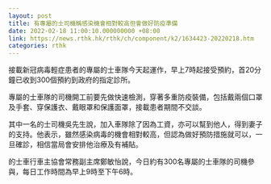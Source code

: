 ```yaml
---
layout: post
title: 有專屬的士司機稱感染機會相對較高但會做好防疫準備
date: 2022-02-18 11:00:10.000000000 +08:00
link: https://news.rthk.hk/rthk/ch/component/k2/1634423-20220218.htm
categories: rthk
---
```


接載新冠病毒輕症患者的專屬的士車隊今天起運作，早上7時起接受預約，首20分鐘已收到300個預約到政府的指定診所。

專屬的士車隊的司機開工前要先做快速檢測，穿著多重防疫裝備，包括戴兩個口罩及手套、穿保護衣、戴眼罩和保護面罩，接載患者期間不交談。

其中一名的士司機吳先生說，加入車隊除了因為工資，亦可以幫到他人，得到妻子的支持。他表示，雖然感染病毒的機會相對較高，但認為做好預防措施就可以，一旦確診，相信當局會安排他治療及有補貼。

的士車行車主協會常務副主席鄭敏怡說，今日約有300名專屬的士車隊的司機參與，每日工作時間為早上9時至下午6時。
